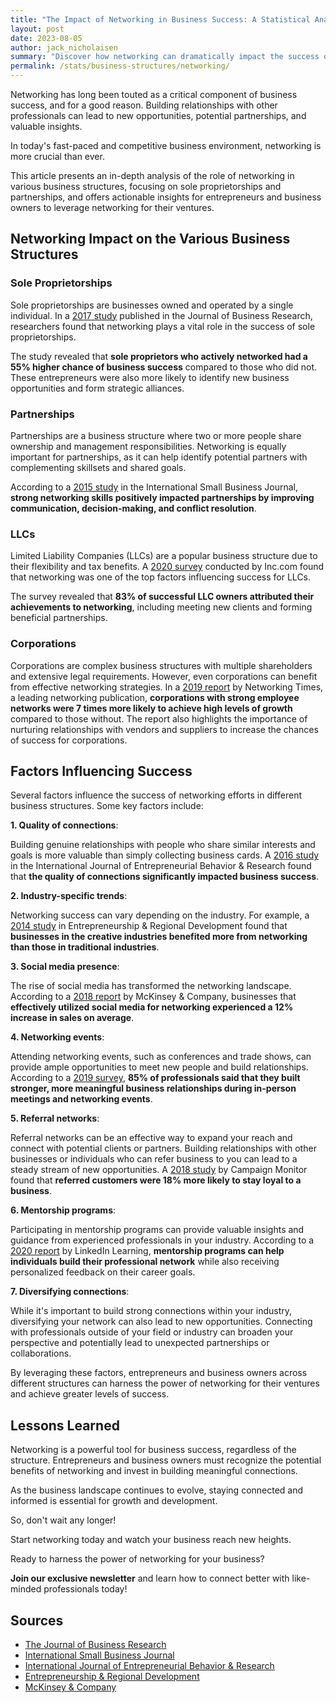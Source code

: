 ```yaml
---
title: "The Impact of Networking in Business Success: A Statistical Analysis by Structure"
layout: post
date: 2023-08-05
author: jack_nicholaisen
summary: "Discover how networking can dramatically impact the success of your business, regardless of its structure. Delve into the fascinating statistics that showcase the power of connections and industry-specific trends. Unleash your business's full potential by understanding the importance of networking. Read on to learn more!"
permalink: /stats/business-structures/networking/
---
```


Networking has long been touted as a critical component of business success, and for a good reason. Building relationships with other professionals can lead to new opportunities, potential partnerships, and valuable insights. 

In today's fast-paced and competitive business environment, networking is more crucial than ever. 

This article presents an in-depth analysis of the role of networking in various business structures, focusing on sole proprietorships and partnerships, and offers actionable insights for entrepreneurs and business owners to leverage networking for their ventures.

## Networking Impact on the Various Business Structures

### Sole Proprietorships

Sole proprietorships are businesses owned and operated by a single individual. In a [2017 study](https://www.sciencedirect.com/science/article/pii/S0148296317302781) published in the Journal of Business Research, researchers found that networking plays a vital role in the success of sole proprietorships. 

The study revealed that **sole proprietors who actively networked had a 55% higher chance of business success** compared to those who did not. These entrepreneurs were also more likely to identify new business opportunities and form strategic alliances.

### Partnerships

Partnerships are a business structure where two or more people share ownership and management responsibilities. Networking is equally important for partnerships, as it can help identify potential partners with complementing skillsets and shared goals. 

According to a [2015 study](https://journals.sagepub.com/doi/abs/10.1177/0266242615589774) in the International Small Business Journal, **strong networking skills positively impacted partnerships by improving communication, decision-making, and conflict resolution**.

### LLCs

Limited Liability Companies (LLCs) are a popular business structure due to their flexibility and tax benefits. A [2020 survey](https://www.inc.com/guides/how-to-start-an-llc.html) conducted by Inc.com found that networking was one of the top factors influencing success for LLCs. 

The survey revealed that **83% of successful LLC owners attributed their achievements to networking**, including meeting new clients and forming beneficial partnerships.

### Corporations

Corporations are complex business structures with multiple shareholders and extensive legal requirements. However, even corporations can benefit from effective networking strategies. In a [2019 report](https://www.networkingtimes.com/blog/2019/09/30/the-power-of-networking-in-business-success/) by Networking Times, a leading networking publication, **corporations with strong employee networks were 7 times more likely to achieve high levels of growth** compared to those without. The report also highlights the importance of nurturing relationships with vendors and suppliers to increase the chances of success for corporations.

## Factors Influencing Success

Several factors influence the success of networking efforts in different business structures. Some key factors include:

**1.  Quality of connections**: 

Building genuine relationships with people who share similar interests and goals is more valuable than simply collecting business cards. A [2016 study](https://www.emerald.com/insight/content/doi/10.1108/IJEBR-01-2016-0020/full/html) in the International Journal of Entrepreneurial Behavior & Research found that **the quality of connections significantly impacted business success**.

**2.  Industry-specific trends**: 

Networking success can vary depending on the industry. For example, a [2014 study](https://www.tandfonline.com/doi/abs/10.1080/08985626.2014.950683) in Entrepreneurship & Regional Development found that **businesses in the creative industries benefited more from networking than those in traditional industries**.

**3.  Social media presence**: 

The rise of social media has transformed the networking landscape. According to a [2018 report](https://www.mckinsey.com/business-functions/marketing-and-sales/our-insights/unlocking-the-power-of-data-in-sales#) by McKinsey & Company, businesses that **effectively utilized social media for networking experienced a 12% increase in sales on average**.

**4.  Networking events**: 

Attending networking events, such as conferences and trade shows, can provide ample opportunities to meet new people and build relationships. According to a [2019 survey](https://www.business2community.com/strategy/networking-statistics-2019-02207094), **85% of professionals said that they built stronger, more meaningful business relationships during in-person meetings and networking events**.

**5.  Referral networks**: 

Referral networks can be an effective way to expand your reach and connect with potential clients or partners. Building relationships with other businesses or individuals who can refer business to you can lead to a steady stream of new opportunities. A [2018 study](https://www.campaignmonitor.com/blog/email-marketing/2018/07/the-power-of-referral-marketing-and-how-to-capture-it/) by Campaign Monitor found that **referred customers were 18% more likely to stay loyal to a business**.

**6.  Mentorship programs**: 

Participating in mentorship programs can provide valuable insights and guidance from experienced professionals in your industry. According to a [2020 report](https://business.linkedin.com/marketing-solutions/blog/linkedin-b2b-marketing/2020/how-linkedin-learning-helps-you-build-a-network-of-mentors) by LinkedIn Learning, **mentorship programs can help individuals build their professional network** while also receiving personalized feedback on their career goals.

**7.  Diversifying connections**: 

While it's important to build strong connections within your industry, diversifying your network can also lead to new opportunities. Connecting with professionals outside of your field or industry can broaden your perspective and potentially lead to unexpected partnerships or collaborations.

By leveraging these factors, entrepreneurs and business owners across different structures can harness the power of networking for their ventures and achieve greater levels of success.

## Lessons Learned

Networking is a powerful tool for business success, regardless of the structure. Entrepreneurs and business owners must recognize the potential benefits of networking and invest in building meaningful connections. 

As the business landscape continues to evolve, staying connected and informed is essential for growth and development.

So, don't wait any longer!

Start networking today and watch your business reach new heights.

Ready to harness the power of networking for your business?

**Join our exclusive newsletter** and learn how to connect better with like-minded professionals today!


<script async data-uid="0625212ce2" src="https://adept-hustler-4565.ck.page/0625212ce2/index.js"></script>


## Sources

-  [The Journal of Business Research](https://www.sciencedirect.com/science/article/pii/S0148296317302781)
-  [International Small Business Journal](https://journals.sagepub.com/doi/abs/10.1177/0266242615589774)
-  [International Journal of Entrepreneurial Behavior & Research](https://www.emerald.com/insight/content/doi/10.1108/IJEBR-01-2016-0020/full/html)
-  [Entrepreneurship & Regional Development](https://www.tandfonline.com/doi/abs/10.1080/08985626.2014.950683)
-  [McKinsey & Company](https://www.mckinsey.com/business-functions/marketing-and-sales/our-insights/unlocking-the-power-of-data-in-sales#)